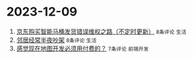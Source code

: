 # 2023-12-09

1. [京东购买智能马桶发货错误维权之路（不定时更新）](https://www.v2ex.com/t/998889) `8条评论` `生活`
1. [邻居经常半夜吵架](https://www.v2ex.com/t/998879) `8条评论` `生活`
1. [感觉现在地图开发必须用付费的？](https://www.v2ex.com/t/998882) `7条评论` `前端开发`
